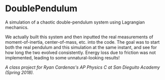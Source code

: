 # DoublePendulum

A simulation of a chaotic double-pendulum system using Lagrangian mechanics.

We actually built this system and then inputted the real measurements of moment-of-inertia, center-of-mass, etc. into the code. The goal was to start both the real pendulum and this simulation at the same instant, and see for how long the two evolved consistently. Energy loss due to friction was not implemented, leading to some unnatural-looking results!

*A class project for Ryan Cardenas's AP Physics C at San Dieguito Academy (Spring 2018).*
